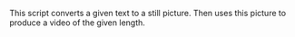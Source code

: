 This script converts a given text to a still picture. Then uses this picture to produce a video of the given length.

